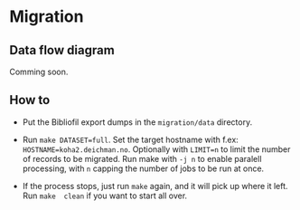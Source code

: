 # Migration

## Data flow diagram

Comming soon.

## How to

* Put the Bibliofil export dumps in the `migration/data` directory.

* Run `make DATASET=full`. Set the target hostname with f.ex: `HOSTNAME=koha2.deichman.no`. Optionally with `LIMIT=n` to limit the number of records to be migrated. Run make with `-j n` to enable paralell processing, with `n` capping the number of jobs to be run at once.

* If the process stops, just run `make` again, and it will pick up where it left. Run `make  clean` if you want to start all over.
